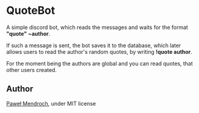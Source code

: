 # QuoteBot
A simple discord bot, which reads the messages and waits for the format **"quote" ~author**.

If such a message is sent, the bot saves it to the database, which later allows users to read the author's random quotes,
by writing **!quote author**.

For the moment being the authors are global and you can read quotes, that other users created.

## Author
[Paweł Mendroch](https://github.com/FrozenTear7), under MIT license